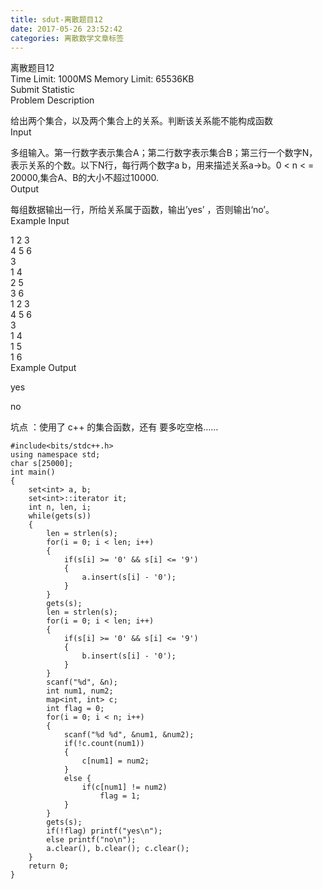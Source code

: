 ```yaml
---
title: sdut-离散题目12
date: 2017-05-26 23:52:42
categories: 离散数学文章标签
---
```

离散题目12  
Time Limit: 1000MS Memory Limit: 65536KB  
Submit Statistic  
Problem Description  
  
给出两个集合，以及两个集合上的关系。判断该关系能不能构成函数  
Input  
  
多组输入。第一行数字表示集合A；第二行数字表示集合B；第三行一个数字N，表示关系的个数。以下N行，每行两个数字a b，用<!-- more -->来描述关系a→b。0 < n < =
20000,集合A、B的大小不超过10000.  
Output  
  
每组数据输出一行，所给关系属于函数，输出’yes’ ，否则输出‘no’。  
Example Input  
  
1 2 3  
4 5 6  
3  
1 4  
2 5  
3 6  
1 2 3  
4 5 6  
3  
1 4  
1 5  
1 6  
Example Output  
  
yes  

no

坑点 ：使用了 c++ 的集合函数，还有 要多吃空格……

    
    
    #include<bits/stdc++.h>
    using namespace std;
    char s[25000];
    int main()
    {
        set<int> a, b;
        set<int>::iterator it;
        int n, len, i;
        while(gets(s))
        {
            len = strlen(s);
            for(i = 0; i < len; i++)
            {
                if(s[i] >= '0' && s[i] <= '9')
                {
                    a.insert(s[i] - '0');
                }
            }
            gets(s);
            len = strlen(s);
            for(i = 0; i < len; i++)
            {
                if(s[i] >= '0' && s[i] <= '9')
                {
                    b.insert(s[i] - '0');
                }
            }
            scanf("%d", &n);
            int num1, num2;
            map<int, int> c;
            int flag = 0;
            for(i = 0; i < n; i++)
            {
                scanf("%d %d", &num1, &num2);
                if(!c.count(num1))
                {
                    c[num1] = num2;
                }
                else {
                    if(c[num1] != num2)
                        flag = 1;
                }
            }
            gets(s);
            if(!flag) printf("yes\n");
            else printf("no\n");
            a.clear(), b.clear(); c.clear();
        }
        return 0;
    }

  
  

